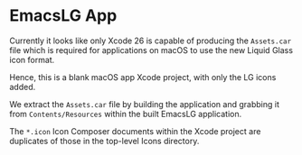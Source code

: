 # EmacsLG App

Currently it looks like only Xcode 26 is capable of producing the `Assets.car`
file which is required for applications on macOS to use the new Liquid Glass
icon format.

Hence, this is a blank macOS app Xcode project, with only the LG icons added.

We extract the `Assets.car` file by building the application and grabbing it
from `Contents/Resources` within the built EmacsLG application.

The `*.icon` Icon Composer documents within the Xcode project are duplicates of
those in the top-level Icons directory.
